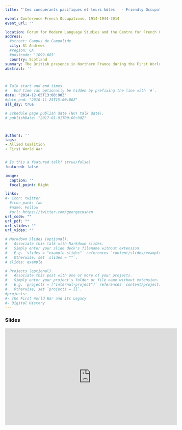```yaml
---
title: "'Ces conquérants pacifiques et leurs hôtes'  - Friendly Occupation of Northern France by the British forces during the First World War"

event: Conference French Occupations, 1914-1944-2014
event_url: ''

location: Forum for Modern Language Studies and the Centre for French History and Culture, St Andrews
address:
  #street: Campus de Campolide
  city: St Andrews
  #region: CA
  #postcode: '1099-085'
  country: Scotland
summary: The British presence in Northern France during the First World War
abstract: ''



# Talk start and end times.
#   End time can optionally be hidden by prefixing the line with `#`.
date: "2014-12-05T13:00:00Z"
#date_end: "2010-11-25T15:00:00Z"
all_day: true

# Schedule page publish date (NOT talk date).
# publishDate: "2017-01-01T00:00:00Z"



authors: ''
tags: 
- Allied Coalition
- First World War


# Is this a featured talk? (true/false)
featured: false

image:
  caption: ''
  focal_point: Right

links:
#- icon: twitter
  #icon_pack: fab
  #name: Follow
  #url: https://twitter.com/georgecushen
url_code: ""
url_pdf: ""
url_slides: ""
url_video: ""

# Markdown Slides (optional).
#   Associate this talk with Markdown slides.
#   Simply enter your slide deck's filename without extension.
#   E.g. `slides = "example-slides"` references `content/slides/example-slides.md`.
#   Otherwise, set `slides = ""`.
# slides: example

# Projects (optional).
#   Associate this post with one or more of your projects.
#   Simply enter your project's folder or file name without extension.
#   E.g. `projects = ["internal-project"]` references `content/project/deep-learning/index.md`.
#   Otherwise, set `projects = []`.
#projects:
#- The First World War and its Legacy
#- Digital History
---
```

### Slides

<iframe src="https://prezi.com/embed/flvvopiudmx_/" id="iframe_container" frameborder="0" webkitallowfullscreen="" mozallowfullscreen="" allowfullscreen="" allow="autoplay; fullscreen" height="315" width="560"></iframe>